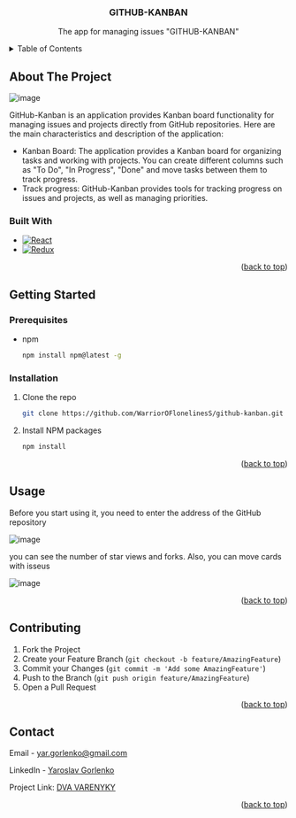 <a name="readme-top"></a>

<div align='center'>

</div>
  <h3 align="center">GITHUB-KANBAN</h3>
  <p align="center">
    The app for managing issues "GITHUB-KANBAN"
    <br />
</div>
<details>
  <summary>Table of Contents</summary>
  <ol>
    <li>
      <a href="#about-the-project">About The Project</a>
      <ul>
        <li><a href="#built-with">Built With</a></li>
      </ul>
    </li>
    <li>
      <a href="#getting-started">Getting Started</a>
      <ul>
        <li><a href="#prerequisites">Prerequisites</a></li>
        <li><a href="#installation">Installation</a></li>
      </ul>
    </li>
    <li><a href="#usage">Usage</a></li>
    <li><a href="#contributing">Contributing</a></li>
    <li><a href="#contact">Contact</a></li>
  </ol>
</details>



<!-- ABOUT THE PROJECT -->
## About The Project
![image](https://github.com/WarriorOFlonelinesS/github-kanban/assets/98014616/aecff620-22bf-4dd2-8041-6fab802dfba9)


GitHub-Kanban is an application provides Kanban board functionality for managing issues and projects directly from GitHub repositories. Here are the main characteristics and description of the application:

+ Kanban Board: The application provides a Kanban board for organizing tasks and working with projects. You can create different columns such as "To Do", "In Progress", "Done" and move tasks between them to track progress.
+ Track progress: GitHub-Kanban provides tools for tracking progress on issues and projects, as well as managing priorities.
### Built With

* [![React][React]][React-url]
* [![Redux][Redux]][Redux-url]
<p align="right">(<a href="#readme-top">back to top</a>)</p>



<!-- GETTING STARTED -->
## Getting Started
### Prerequisites

* npm
  ```sh
  npm install npm@latest -g
  ```

### Installation

1. Clone the repo
   ```sh
   git clone https://github.com/WarriorOFlonelinesS/github-kanban.git
   ```
2. Install NPM packages
   ```sh
   npm install
   ```

<p align="right">(<a href="#readme-top">back to top</a>)</p>

## Usage
<p>
  Before you start using it, you need to enter the address of the GitHub repository
</p>

![image](https://github.com/WarriorOFlonelinesS/github-kanban/assets/98014616/39ebd09a-1ed6-4d9d-af71-1dc5dbb32f50)

<p>
  
you can see the number of star views and forks. Also, you can move cards with isseus
</p>

![image](https://github.com/WarriorOFlonelinesS/github-kanban/assets/98014616/212b6fa7-1e72-4803-865d-d1f9dbf4a1c9)


<p align="right">(<a href="#readme-top">back to top</a>)</p>



## Contributing

1. Fork the Project
2. Create your Feature Branch (`git checkout -b feature/AmazingFeature`)
3. Commit your Changes (`git commit -m 'Add some AmazingFeature'`)
4. Push to the Branch (`git push origin feature/AmazingFeature`)
5. Open a Pull Request

<p align="right">(<a href="#readme-top">back to top</a>)</p>

## Contact

Email - yar.gorlenko@gmail.com

LinkedIn - [Yaroslav Gorlenko](https://www.linkedin.com/in/yaroslav-gorlenko-a6bb60297/)

Project Link: [DVA VARENYKY](https://github.com//WarriorOFlonelinesS/Restaurant)

<p align="right">(<a href="#readme-top">back to top</a>)</p>

[product-screenshot]: images/screenshot.png
[React]: https://img.shields.io/badge/react-20232A?style=for-the-badge&logo=react&logoColor=blue
[React-url]: https://legacy.reactjs.org/
[Redux]: https://img.shields.io/badge/redux-20232A?style=for-the-badge&logo=redux&logoColor=764abc
[Redux-url]: https://redux.js.org/
